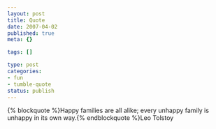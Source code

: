 ```yaml
--- 
layout: post
title: Quote
date: 2007-04-02
published: true
meta: {}

tags: []

type: post
categories: 
- fun
- tumble-quote
status: publish
---
```

{% blockquote %}Happy families are all alike; every unhappy family is unhappy in its own way.{% endblockquote %}Leo Tolstoy
